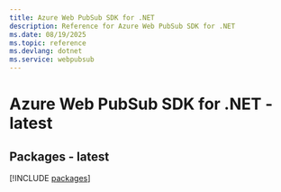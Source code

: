 ```yaml
---
title: Azure Web PubSub SDK for .NET
description: Reference for Azure Web PubSub SDK for .NET
ms.date: 08/19/2025
ms.topic: reference
ms.devlang: dotnet
ms.service: webpubsub
---
```

# Azure Web PubSub SDK for .NET - latest
## Packages - latest
[!INCLUDE [packages](web-pubsub-index.md)]